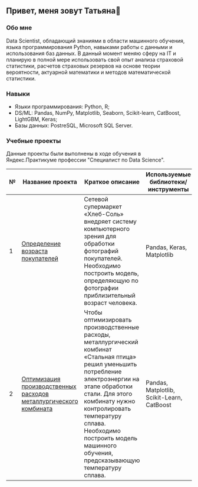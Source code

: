 ## Привет, меня  зовут Татьяна👋
### Обо мне

Data Scientist, обладающий знаниями в области машинного обучения, языка программирования Python, навыками работы с данными и использования баз данных. В данный момент меняю сферу на IT и планирую в полной мере использовать свой опыт анализа страховой статистики, расчетов страховых резервов на основе теории вероятности, актуарной математики и методов математической статистики.

### Навыки
* Языки программирования: Python, R;
* DS/ML: Pandas, NumPy, Matplotlib, Seaborn, Scikit-learn, CatBoost, LightGBM, Keras;
* Базы данных: PostreSQL, Microsoft SQL Server.


### Учебные проекты
Данные проекты были выполнены в ходе обучения в Яндекс.Практикуме профессии "Специалист по Data Science".

|№  | Название проекта| Краткое описание | Используемые библиотеки/инструменты  |
|- | --------- | -------------- |-------------- |
|1  | [Определение возраста покупателей](https://github.com/tatvenger/Portfolio_public/tree/main/CV_customer_age)| Сетевой супермаркет «Хлеб-Соль» внедряет систему компьютерного зрения для обработки фотографий покупателей. Необходимо построить модель, определяющую по фотографии приблизительный возраст человека. | Pandas, Keras, Matplotlib |
|2  | [Оптимизация производственных расходов металлургического комбината](https://github.com/tatvenger/Portfolio_public/tree/main/Temperature_prediction)| Чтобы оптимизировать производственные расходы, металлургический комбинат «Стальная птица» решил уменьшить потребление электроэнергии на этапе обработки стали. Для этого комбинату нужно контролировать температуру сплава. Необходимо построить модель машинного обучения, предсказывающую температуру сплава.| Pandas, Matplotlib, Scikit-Learn, CatBoost |
